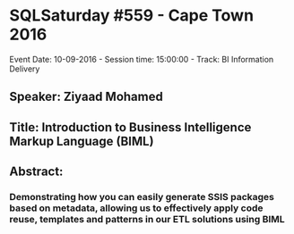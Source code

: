 # SQLSaturday #559 - Cape Town 2016
Event Date: 10-09-2016 - Session time: 15:00:00 - Track: BI Information Delivery
## Speaker: Ziyaad Mohamed
## Title: Introduction to Business Intelligence Markup Language (BIML)
## Abstract:
### Demonstrating how you can easily generate SSIS packages based on metadata, allowing us to effectively apply code reuse, templates and patterns in our ETL solutions using BIML
